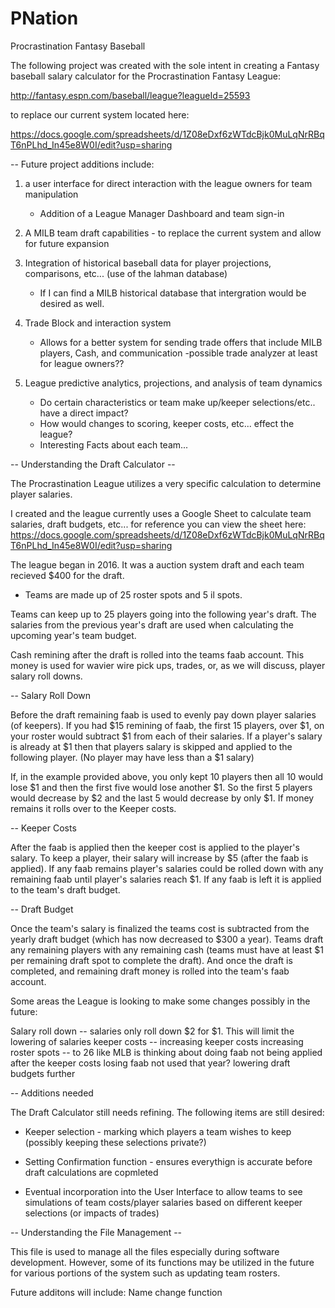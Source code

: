 # PNation
Procrastination Fantasy Baseball


The following project was created with the sole intent
in creating a Fantasy baseball salary calculator for the
Procrastination Fantasy League:

http://fantasy.espn.com/baseball/league?leagueId=25593

to replace our current system located here:

https://docs.google.com/spreadsheets/d/1Z08eDxf6zWTdcBjk0MuLqNrRBqT6nPLhd_In45e8W0I/edit?usp=sharing

-- Future project additions include:

1. a user interface for direct interaction with the league owners for team manipulation
    - Addition of a League Manager Dashboard and team sign-in

2. A MILB team draft capabilities - to replace the current system and allow for future expansion

3. Integration of historical baseball data for player projections, comparisons, etc... (use of the lahman database)
    - If I can find a MILB historical database that intergration would be desired as well.

4. Trade Block and interaction system
    - Allows for a better system for sending trade offers that include MILB players, Cash, and communication
    -possible trade analyzer at least for league owners??

5. League predictive analytics, projections, and analysis of team dynamics
    - Do certain characteristics or team make up/keeper selections/etc.. have a direct impact?
    - How would changes to scoring, keeper costs, etc... effect the league?
    - Interesting Facts about each team...





-- Understanding the Draft Calculator --

The Procrastination League utilizes a very specific calculation to determine player salaries.

I created and the league currently uses a Google Sheet to calculate team salaries, draft budgets, etc...
for reference you can view the sheet here:
https://docs.google.com/spreadsheets/d/1Z08eDxf6zWTdcBjk0MuLqNrRBqT6nPLhd_In45e8W0I/edit?usp=sharing

The league began in 2016. It was a auction system draft and each team recieved $400 for the draft.
  - Teams are made up of 25 roster spots and 5 il spots.

Teams can keep up to 25 players going into the following year's draft. The salaries from the previous year's draft
are used when calculating the upcoming year's team budget.

Cash remining after the draft is rolled into the teams faab account. This money is used for wavier wire pick ups, trades,
or, as we will discuss, player salary roll downs.

-- Salary Roll Down

Before the draft remaining faab is used to evenly pay down player salaries (of keepers). If you had $15 remining of faab, the
first 15 players, over $1, on your roster would subtract $1 from each of their salaries. If a player's salary is already at $1
then that players salary is skipped and applied to the following player. (No player may have less than a $1 salary)

If, in the example provided above, you only kept 10 players then all 10 would lose $1 and then the first five would lose another $1.
So the first 5 players would decrease by $2 and the last 5 would decrease by only $1. If money remains it rolls over to the Keeper costs.

-- Keeper Costs

After the faab is applied then the keeper cost is applied to the player's salary. To keep a player, their salary will increase by $5
(after the faab is applied). If any faab remains player's salaries could be rolled down with any remaining faab until player's
salaries reach $1. If any faab is left it is applied to the team's draft budget.

-- Draft Budget

Once the team's salary is finalized the teams cost is subtracted from the yearly draft budget (which has now decreased to $300 a year).
Teams draft any remaining players with any remaining cash (teams must have at least $1 per remaining draft spot to complete the draft).
And once the draft is completed, and remaining draft money is rolled into the team's faab account.



Some areas the League is looking to make some changes possibly in the future:

Salary roll down -- salaries only roll down $2 for $1. This will limit the lowering of salaries
keeper costs -- increasing keeper costs
increasing roster spots -- to 26 like MLB is thinking about doing
faab not being applied after the keeper costs
losing faab not used that year?
lowering draft budgets further

-- Additions needed

The Draft Calculator still needs refining. The following items are still desired:

- Keeper selection - marking which players a team wishes to keep (possibly keeping these selections private?)

- Setting Confirmation function - ensures everythign is accurate before draft calculations are copmleted

- Eventual incorporation into the User Interface to allow teams to see simulations of team costs/player salaries based on different keeper selections (or impacts of trades)





-- Understanding the File Management --

This file is used to manage all the files especially during software development. However, some of its functions may be utilized
in the future for various portions of the system such as updating team rosters.

Future additons will include:
Name change function

